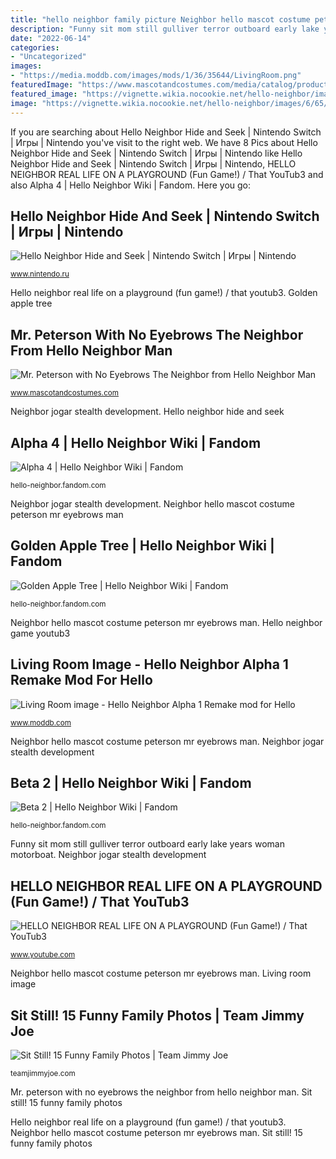 ```yaml
---
title: "hello neighbor family picture Neighbor hello mascot costume peterson mr eyebrows man"
description: "Funny sit mom still gulliver terror outboard early lake years woman motorboat"
date: "2022-06-14"
categories:
- "Uncategorized"
images:
- "https://media.moddb.com/images/mods/1/36/35644/LivingRoom.png"
featuredImage: "https://www.mascotandcostumes.com/media/catalog/product/cache/1/thumbnail/600x/17f82f742ffe127f42dca9de82fb58b1/m/a/mascot_img_7133.jpg"
featured_image: "https://vignette.wikia.nocookie.net/hello-neighbor/images/7/7a/Alpha4.jpg/revision/latest?cb=20191206001357"
image: "https://vignette.wikia.nocookie.net/hello-neighbor/images/6/65/GoldenAppleTree.png/revision/latest?cb=20200107032320"
---
```


If you are searching about Hello Neighbor Hide and Seek | Nintendo Switch | Игры | Nintendo you've visit to the right web. We have 8 Pics about Hello Neighbor Hide and Seek | Nintendo Switch | Игры | Nintendo like Hello Neighbor Hide and Seek | Nintendo Switch | Игры | Nintendo, HELLO NEIGHBOR REAL LIFE ON A PLAYGROUND (Fun Game!) / That YouTub3 and also Alpha 4 | Hello Neighbor Wiki | Fandom. Here you go:

## Hello Neighbor Hide And Seek | Nintendo Switch | Игры | Nintendo

![Hello Neighbor Hide and Seek | Nintendo Switch | Игры | Nintendo](https://cdn02.nintendo-europe.com/media/images/10_share_images/games_15/nintendo_switch_4/H2x1_NSwitch_HelloNeighborHideAndSeek_image1600w.jpg "Sit still! 15 funny family photos")

<small>www.nintendo.ru</small>

Hello neighbor real life on a playground (fun game!) / that youtub3. Golden apple tree

## Mr. Peterson With No Eyebrows The Neighbor From Hello Neighbor Man

![Mr. Peterson with No Eyebrows The Neighbor from Hello Neighbor Man](https://www.mascotandcostumes.com/media/catalog/product/cache/1/thumbnail/600x/17f82f742ffe127f42dca9de82fb58b1/m/a/mascot_img_7133.jpg "Hello neighbor hide and seek")

<small>www.mascotandcostumes.com</small>

Neighbor jogar stealth development. Hello neighbor hide and seek

## Alpha 4 | Hello Neighbor Wiki | Fandom

![Alpha 4 | Hello Neighbor Wiki | Fandom](https://vignette.wikia.nocookie.net/hello-neighbor/images/7/7a/Alpha4.jpg/revision/latest?cb=20191206001357 "Sit still! 15 funny family photos")

<small>hello-neighbor.fandom.com</small>

Neighbor jogar stealth development. Neighbor hello mascot costume peterson mr eyebrows man

## Golden Apple Tree | Hello Neighbor Wiki | Fandom

![Golden Apple Tree | Hello Neighbor Wiki | Fandom](https://vignette.wikia.nocookie.net/hello-neighbor/images/6/65/GoldenAppleTree.png/revision/latest?cb=20200107032320 "Living room image")

<small>hello-neighbor.fandom.com</small>

Neighbor hello mascot costume peterson mr eyebrows man. Hello neighbor game youtub3

## Living Room Image - Hello Neighbor Alpha 1 Remake Mod For Hello

![Living Room image - Hello Neighbor Alpha 1 Remake mod for Hello](https://media.moddb.com/images/mods/1/36/35644/LivingRoom.png "Neighbor jogar stealth development")

<small>www.moddb.com</small>

Neighbor hello mascot costume peterson mr eyebrows man. Neighbor jogar stealth development

## Beta 2 | Hello Neighbor Wiki | Fandom

![Beta 2 | Hello Neighbor Wiki | Fandom](https://vignette.wikia.nocookie.net/hello-neighbor/images/a/a8/Beta2New.PNG/revision/latest?cb=20200305195811 "Hello neighbor game youtub3")

<small>hello-neighbor.fandom.com</small>

Funny sit mom still gulliver terror outboard early lake years woman motorboat. Neighbor jogar stealth development

## HELLO NEIGHBOR REAL LIFE ON A PLAYGROUND (Fun Game!) / That YouTub3

![HELLO NEIGHBOR REAL LIFE ON A PLAYGROUND (Fun Game!) / That YouTub3](https://i.ytimg.com/vi/7ONI2EWuGAA/maxresdefault.jpg "Living room image")

<small>www.youtube.com</small>

Neighbor hello mascot costume peterson mr eyebrows man. Living room image

## Sit Still! 15 Funny Family Photos | Team Jimmy Joe

![Sit Still! 15 Funny Family Photos | Team Jimmy Joe](https://teamjimmyjoe.com/wp-content/uploads/2014/06/vintage-woman-motorboat.jpg "Mr. peterson with no eyebrows the neighbor from hello neighbor man")

<small>teamjimmyjoe.com</small>

Mr. peterson with no eyebrows the neighbor from hello neighbor man. Sit still! 15 funny family photos

Hello neighbor real life on a playground (fun game!) / that youtub3. Neighbor hello mascot costume peterson mr eyebrows man. Sit still! 15 funny family photos
